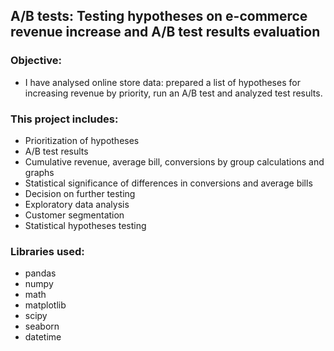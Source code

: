 ## A/B tests: Testing hypotheses on е-commerce revenue increase and A/B test results evaluation 

### Objective: 
* I have analysed online store data: prepared a list of hypotheses for increasing revenue by priority, run an A/B test and analyzed test results.

### This project includes:

- Prioritization of hypotheses
- A/B test results
- Cumulative revenue, average bill, conversions by group calculations and graphs
- Statistical significance of differences in conversions and average bills
- Decision on further testing
- Exploratory data analysis
- Customer segmentation
- Statistical hypotheses testing

### Libraries used:
- pandas
- numpy
- math
- matplotlib
- scipy
- seaborn
- datetime
